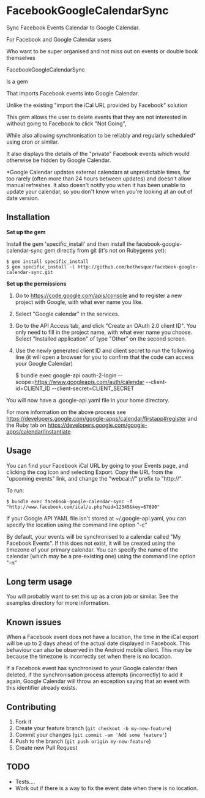 # FacebookGoogleCalendarSync

Sync Facebook Events Calendar to Google Calendar.

For Facebook and Google Calendar users

Who want to be super organised and not miss out on events or double book themselves

FacebookGoogleCalendarSync

Is a gem

That imports Facebook events into Google Calendar.

Unlike the existing "import the iCal URL provided by Facebook" solution

This gem allows the user to delete events that they are not interested in without going to Facebook to click "Not Going",

While also allowing synchronisation to be reliably and regularly scheduled* using cron or similar.

It also displays the details of the "private" Facebook events which would otherwise be hidden by Google Calendar.

*Google Calendar updates external calendars at unpredictable times, far too rarely (often more than 24 hours between updates) and doesn't allow manual refreshes. It also doesn't notify you when it has been unable to update your calendar, so you don't know when you're looking at an out of date version.

## Installation

**Set up the gem**

Install the gem 'specific_install' and then install the facebook-google-calendar-sync gem directly from git (it's not on Rubygems yet):

    $ gem install specific_install
    $ gem specific_install -l http://github.com/bethesque/facebook-google-calendar-sync.git

**Set up the permissions**

  1. Go to https://code.google.com/apis/console and to register a new project with Google, with what ever name you like.
  2. Select "Google calendar" in the services.
  3. Go to the API Access tab, and click "Create an OAuth 2.0 client ID". You only need to fill in the project name, with what ever name you choose. Select "Installed application" of type "Other" on the second screen.
  4. Use the newly generated client ID and client secret to run the following line (it will open a browser for you to confirm that the code can access your Google Calendar)

      $ bundle exec google-api oauth-2-login --scope=https://www.googleapis.com/auth/calendar --client-id=CLIENT_ID --client-secret=CLIENT_SECRET

You will now have a .google-api.yaml file in your home directory.

For more information on the above process see https://developers.google.com/google-apps/calendar/firstapp#register and the Ruby tab on https://developers.google.com/google-apps/calendar/instantiate

## Usage

You can find your Facebook iCal URL by going to your Events page, and clicking the cog icon and selecting Export. Copy the URL from the "upcoming events" link, and change the "webcal://" prefix to "http://".

To run:

    $ bundle exec facebook-google-calendar-sync -f "http://www.facebook.com/ical/u.php?uid=12345&key=67890"

If your Google API YAML file isn't stored at ~/.google-api.yaml, you can specify the location using the command line option "-c"

By default, your events will be synchronised to a calendar called "My Facebook Events". If this does not exist, it will be created using the timezone of your primary calendar. You can specify the name of the calendar (which may be a pre-existing one) using the command line option "-n"

## Long term usage

You will probably want to set this up as a cron job or similar. See the examples directory for more information.

## Known issues

When a Facebook event does not have a location, the time in the iCal export will be up to 2 days ahead of the actual date displayed in Facebook. This behaviour can also be observed in the Android mobile client. This may be because the timezone is incorrectly set when there is no location.

If a Facebook event has synchronised to your Google calendar then deleted, if the synchronisation process attempts (incorrectly) to add it again, Google Calendar will throw an exception saying that an event with this identifier already exists.

## Contributing

1. Fork it
2. Create your feature branch (`git checkout -b my-new-feature`)
3. Commit your changes (`git commit -am 'Add some feature'`)
4. Push to the branch (`git push origin my-new-feature`)
5. Create new Pull Request

## TODO

* Tests....
* Work out if there is a way to fix the event date when there is no location.
